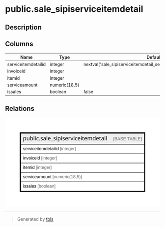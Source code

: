 # public.sale_sipiserviceitemdetail

## Description

## Columns

| Name | Type | Default | Nullable | Children | Parents | Comment |
| ---- | ---- | ------- | -------- | -------- | ------- | ------- |
| serviceitemdetailid | integer | nextval('sale_sipiserviceitemdetail_serviceitemdetailid_seq'::regclass) | false |  |  |  |
| invoiceid | integer |  | true |  |  |  |
| itemid | integer |  | true |  |  |  |
| serviceamount | numeric(18,5) |  | true |  |  |  |
| issales | boolean | false | true |  |  |  |

## Relations

![er](public.sale_sipiserviceitemdetail.svg)

---

> Generated by [tbls](https://github.com/k1LoW/tbls)
